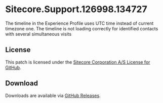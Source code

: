 # Sitecore.Support.126998.134727
The timeline in the Experience Profile uses UTC time instead of current timezone one. The timeline is not loading correctly for identified contacts with several simultaneous visits

## License  
This patch is licensed under the [Sitecore Corporation A/S License for GitHub](https://github.com/sitecoresupport/Sitecore.Support.126998.134727/blob/master/LICENSE).  

## Download  
Downloads are available via [GitHub Releases](https://github.com/sitecoresupport/Sitecore.Support.126998.134727/releases).  
